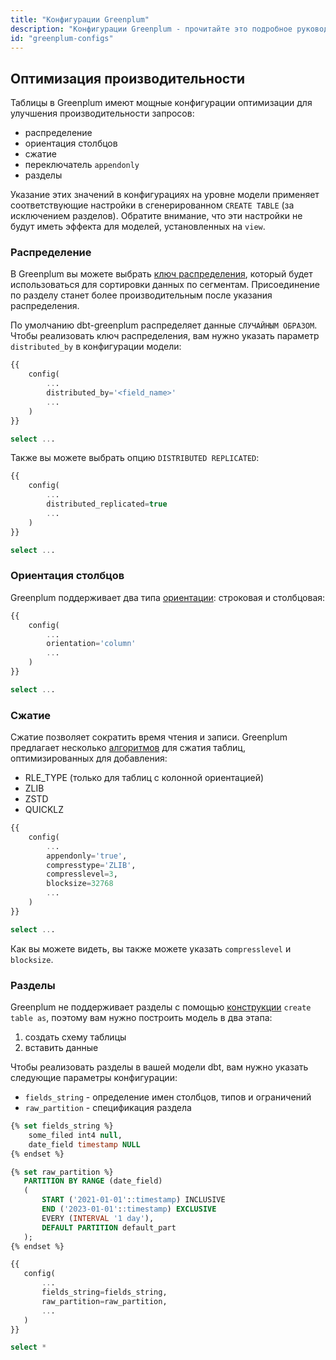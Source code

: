 ```yaml
---
title: "Конфигурации Greenplum"
description: "Конфигурации Greenplum - прочитайте это подробное руководство, чтобы узнать о конфигурациях в dbt."
id: "greenplum-configs"
---
```


## Оптимизация производительности

Таблицы в Greenplum имеют мощные конфигурации оптимизации для улучшения производительности запросов:

- распределение
- ориентация столбцов
- сжатие
- переключатель `appendonly`
- разделы

Указание этих значений в конфигурациях на уровне модели применяет соответствующие настройки в сгенерированном `CREATE TABLE` (за исключением разделов). Обратите внимание, что эти настройки не будут иметь эффекта для моделей, установленных на `view`.

### Распределение

В Greenplum вы можете выбрать [ключ распределения](https://gpdb.docs.pivotal.io/6-4/admin_guide/distribution.html), который будет использоваться для сортировки данных по сегментам. Присоединение по разделу станет более производительным после указания распределения.

По умолчанию dbt-greenplum распределяет данные `СЛУЧАЙНЫМ ОБРАЗОМ`. Чтобы реализовать ключ распределения, вам нужно указать параметр `distributed_by` в конфигурации модели:

```sql
{{
    config(
        ...
        distributed_by='<field_name>'
        ...
    )
}}

select ...
```

Также вы можете выбрать опцию `DISTRIBUTED REPLICATED`:

```sql
{{
    config(
        ...
        distributed_replicated=true
        ...
    )
}}

select ...
```

### Ориентация столбцов

Greenplum поддерживает два типа [ориентации](https://gpdb.docs.pivotal.io/6-6/admin_guide/ddl/ddl-storage.html#topic39): строковая и столбцовая:

```sql
{{
    config(
        ...
        orientation='column'
        ...
    )
}}

select ...
```

### Сжатие

Сжатие позволяет сократить время чтения и записи. Greenplum предлагает несколько [алгоритмов](https://gpdb.docs.pivotal.io/6-6/admin_guide/ddl/ddl-storage.html#topic40) для сжатия таблиц, оптимизированных для добавления:
- RLE_TYPE (только для таблиц с колонной ориентацией)
- ZLIB
- ZSTD
- QUICKLZ

```sql
{{
    config(
        ...
        appendonly='true',
        compresstype='ZLIB',
        compresslevel=3,
        blocksize=32768
        ...
    )
}}

select ...
```

Как вы можете видеть, вы также можете указать `compresslevel` и `blocksize`.

### Разделы

Greenplum не поддерживает разделы с помощью [конструкции](https://gpdb.docs.pivotal.io/6-9/ref_guide/sql_commands/CREATE_TABLE_AS.html) `create table as`, поэтому вам нужно построить модель в два этапа:

1. создать схему таблицы
2. вставить данные

Чтобы реализовать разделы в вашей модели dbt, вам нужно указать следующие параметры конфигурации:
- `fields_string` - определение имен столбцов, типов и ограничений
- `raw_partition` - спецификация раздела

```sql
{% set fields_string %}
    some_filed int4 null,
    date_field timestamp NULL
{% endset %}

{% set raw_partition %}
   PARTITION BY RANGE (date_field)
   (
       START ('2021-01-01'::timestamp) INCLUSIVE
       END ('2023-01-01'::timestamp) EXCLUSIVE
       EVERY (INTERVAL '1 day'),
       DEFAULT PARTITION default_part
   );
{% endset %}

{{
   config(
       ...
       fields_string=fields_string,
       raw_partition=raw_partition,
       ...
   )
}}

select *
```